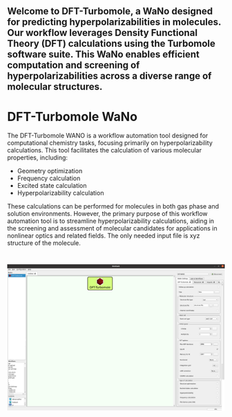 **Welcome to DFT-Turbomole, a WaNo designed for predicting hyperpolarizabilities in molecules. Our workflow leverages Density Functional Theory (DFT) calculations using the Turbomole software suite. This WaNo enables efficient computation and screening of hyperpolarizabilities across a diverse range of molecular structures.**
---
# DFT-Turbomole WaNo

The DFT-Turbomole WANO is a workflow automation tool designed for computational chemistry tasks, focusing primarily on hyperpolarizability calculations. This tool facilitates the calculation of various molecular properties, including:
- Geometry optimization
- Frequency calculation
- Excited state calculation
- Hyperpolarizability calculation

These calculations can be performed for molecules in both gas phase and solution environments. However, the primary purpose of this workflow automation tool is to streamline hyperpolarizability calculations, aiding in the screening and assessment of molecular candidates for applications in nonlinear optics and related fields. The only needed input file is xyz structure of the molecule.

![Alt Text](dft.png)
===
